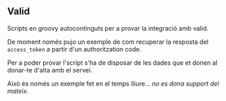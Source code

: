 ## Valid

Scripts en groovy autocontinguts per a provar la integració amb valid.

De moment només pujo un exemple de com recuperar la resposta del `access_token` a partir d'un authoritzation code. 

Per a poder provar l'script s'ha de disposar de les dades que et donen al donar-te d'alta amb el servei.

Això és només un exemple fet en el temps lliure... *no es dona support del mateix*.

